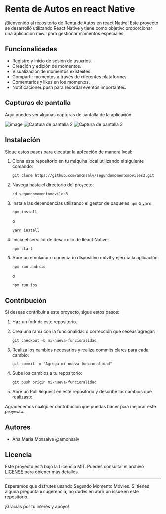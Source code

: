 # Renta de Autos en react Native

¡Bienvenido al repositorio de Renta de Autos en react Native! Este proyecto se desarrolló utilizando React Native y tiene como objetivo proporcionar una aplicación móvil para gestionar momentos especiales.

## Funcionalidades

- Registro y inicio de sesión de usuarios.
- Creación y edición de momentos.
- Visualización de momentos existentes.
- Compartir momentos a través de diferentes plataformas.
- Comentarios y likes en los momentos.
- Notificaciones push para recordar eventos importantes.

## Capturas de pantalla

Aquí puedes ver algunas capturas de pantalla de la aplicación:

![image](https://github.com/amonsalv/segundomomentomoviles3/assets/91292255/0832d8c7-8328-44a9-8245-b2d29e4cd1c9)
![Captura de pantalla 2](screenshots/screenshot2.png)
![Captura de pantalla 3](screenshots/screenshot3.png)

## Instalación

Sigue estos pasos para ejecutar la aplicación de manera local:

1. Clona este repositorio en tu máquina local utilizando el siguiente comando:
   ```
   git clone https://github.com/amonsalv/segundomomentomoviles3.git
   ```

2. Navega hasta el directorio del proyecto:
   ```
   cd segundomomentomoviles3
   ```

3. Instala las dependencias utilizando el gestor de paquetes `npm` o `yarn`:
   ```
   npm install
   ```
   o
   ```
   yarn install
   ```

4. Inicia el servidor de desarrollo de React Native:
   ```
   npm start
   ```

5. Abre un emulador o conecta tu dispositivo móvil y ejecuta la aplicación:
   ```
   npm run android
   ```
   o
   ```
   npm run ios
   ```

## Contribución

Si deseas contribuir a este proyecto, sigue estos pasos:

1. Haz un fork de este repositorio.

2. Crea una rama con la funcionalidad o corrección que deseas agregar:
   ```
   git checkout -b mi-nueva-funcionalidad
   ```

3. Realiza los cambios necesarios y realiza commits claros para cada cambio:
   ```
   git commit -m "Agrega mi nueva funcionalidad"
   ```

4. Sube los cambios a tu repositorio:
   ```
   git push origin mi-nueva-funcionalidad
   ```

5. Abre un Pull Request en este repositorio y describe los cambios que realizaste.

Agradecemos cualquier contribución que puedas hacer para mejorar este proyecto.

## Autores

- Ana Maria Monsalve @amonsalv

## Licencia

Este proyecto está bajo la Licencia MIT. Puedes consultar el archivo [LICENSE](LICENSE) para obtener más detalles.

---

Esperamos que disfrutes usando Segundo Momento Móviles. Si tienes alguna pregunta o sugerencia, no dudes en abrir un issue en este repositorio.

¡Gracias por tu interés y apoyo!
